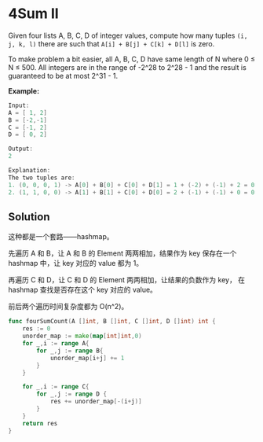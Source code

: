 <!--
 * @Author: Nettor
 * @Date: 2020-06-25 15:40:15
 * @LastEditors: Nettor
 * @LastEditTime: 2020-06-25 16:21:45
 * @Description: file content
-->

# 4Sum II

Given four lists A, B, C, D of integer values, compute how many tuples `(i, j, k, l)` there are such that `A[i] + B[j] + C[k] + D[l]` is zero.

To make problem a bit easier, all A, B, C, D have same length of N where 0 ≤ N ≤ 500. All integers are in the range of -2^28 to 2^28 - 1 and the result is guaranteed to be at most 2^31 - 1.

**Example:**

```go
Input:
A = [ 1, 2]
B = [-2,-1]
C = [-1, 2]
D = [ 0, 2]

Output:
2

Explanation:
The two tuples are:
1. (0, 0, 0, 1) -> A[0] + B[0] + C[0] + D[1] = 1 + (-2) + (-1) + 2 = 0
2. (1, 1, 0, 0) -> A[1] + B[1] + C[0] + D[0] = 2 + (-1) + (-1) + 0 = 0
```

## Solution

这种都是一个套路——hashmap。

先遍历 A 和 B，让 A 和 B 的 Element 两两相加，结果作为 key 保存在一个 hashmap 中，让 key 对应的 value 都为 1。

再遍历 C 和 D，让 C 和 D 的 Element 两两相加，让结果的负数作为 key， 在 hashmap 查找是否存在这个 key 对应的 value。

前后两个遍历时间复杂度都为 O(n^2)。

```go
func fourSumCount(A []int, B []int, C []int, D []int) int {
    res := 0
    unorder_map := make(map[int]int,0)
    for _,i := range A{
        for _,j := range B{
            unorder_map[i+j] += 1
        }
    }

    for _,i := range C{
        for _,j := range D {
            res += unorder_map[-(i+j)]
        }
    }
    return res
}
```
